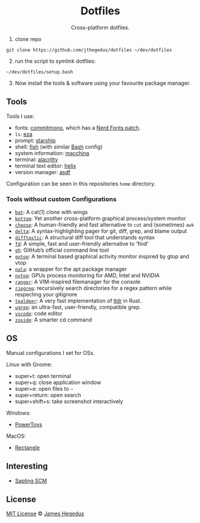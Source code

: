 <div style="text-align: center;">

# Dotfiles

Cross-platform dotfiles.

</div>

1. clone repo

  ```shell
  git clone https://github.com/jthegedus/dotfiles ~/dev/dotfiles
  ```

2. run the script to symlink dotfiles:

  ```shell
  ~/dev/dotfiles/setup.bash
  ```

3. Now install the tools & software using your favourite package manager.

## Tools

Tools I use:

* fonts: [commitmono](https://commitmono.com/), which has a [Nerd Fonts patch](https://github.com/ryanoasis/nerd-fonts).
* `ls`: [eza](https://eza.rocks/)
* prompt: [starship](https://starship.rs/)
* shell: [fish](https://fishshell.com/) (with similar [Bash](https://en.wikipedia.org/wiki/Bash_(Unix_shell)) config)
* system information: [macchina](https://github.com/Macchina-CLI/macchina)
* terminal: [alacritty](https://alacritty.org/)
* terminal text editor: [helix](https://helix-editor.com/)
* version manager: [asdf](https://asdf-vm.com)

Configuration can be seen in this repositories `home` directory.

### Tools without custom Configurations

* [`bat`](https://github.com/sharkdp/bat): A cat(1) clone with wings
* [`bottom`](https://github.com/ClementTsang/bottom): Yet another cross-platform graphical process/system monitor
* [`choose`](https://github.com/theryangeary/choose): A human-friendly and fast alternative to `cut` and (sometimes) `awk`
* [`delta`](https://github.com/dandavison/delta): A syntax-highlighting pager for git, diff, grep, and blame output
* [`difftastic`](https://difftastic.wilfred.me.uk/): A structural diff tool that understands syntax
* [`fd`](https://github.com/sharkdp/fd): A simple, fast and user-friendly alternative to 'find'
* [`gh`](https://github.com/cli/cli): GitHub’s official command line tool
* [`gotop`](https://github.com/xxxserxxx/gotop): A terminal based graphical activity monitor inspired by gtop and vtop
* [`nala`](https://github.com/volitank/nala): a wrapper for the apt package manager
* [`nvtop`](https://github.com/Syllo/nvtop): GPUs process monitoring for AMD, Intel and NVIDIA
* [`ranger`](https://github.com/ranger/ranger): A VIM-inspired filemanager for the console
* [`ripgrep`](https://github.com/BurntSushi/ripgrep): recursively search directories for a regex pattern while respecting your gitignore
* [`tealdeer`](https://github.com/dbrgn/tealdeer): A very fast implementation of [tldr](https://github.com/tldr-pages/tldr) in Rust.
* [`ugrep`](https://github.com/Genivia/ugrep): an ultra-fast, user-friendly, compatible grep.
* [`vscode`](https://code.visualstudio.com/): code editor
* [`zoxide`](https://github.com/ajeetdsouza/zoxide): A smarter cd command

## OS

Manual configurations I set for OSs.

Linux with Gnome:

* super+t: open terminal
* super+q: close application window
* super+e: open files to `~`
* super+return: open search
* super+shift+s: take screenshot interactively

Windows:

* [PowerToys](https://learn.microsoft.com/en-us/windows/powertoys/)

MacOS:

* [Rectangle](https://rectangleapp.com/)

## Interesting

* [Sapling SCM](https://sapling-scm.com/)

## License

[MIT License](LICENSE) © [James Hegedus](https://github.com/jthegedus/)
